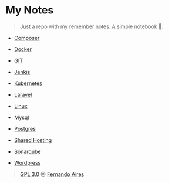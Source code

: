 # My Notes

> Just a repo with my remember notes. A simple notebook :notebook:.

- [Composer](https://github.com/fsaires/mynotes/blob/master/composer/composer.md/)

- [Docker](https://github.com/fsaires/mynotes/blob/master/docker/docker.md/)

- [GIT](https://github.com/fsaires/mynotes/blob/master/git/git.md/)

- [Jenkis](https://github.com/fsaires/mynotes/blob/master/jenkis/jenkis.md/)

- [Kubernetes](https://github.com/fsaires/mynotes/blob/master/kubernetes/kubernetes.md/)

- [Laravel](https://github.com/fsaires/mynotes/blob/master/laravel/laravel.md/)

- [Linux](https://github.com/fsaires/mynotes/blob/master/linux/linux.md/)

- [Mysql](https://github.com/fsaires/mynotes/blob/master/mysql/mysql.md/)

- [Postgres](https://github.com/fsaires/mynotes/blob/master/postgres/postgres.md/)

- [Shared Hosting](https://github.com/fsaires/mynotes/blob/master/shared_hosting/shared_hosting.md/)

- [Sonarqube](https://github.com/fsaires/mynotes/blob/master/sonarqube/sonarqube.md/)

- [Wordpress](https://github.com/fsaires/mynotes/blob/master/wordpress/wordpress.md/)

> [GPL 3.0](LICENSE) @ [Fernando Aires](http://fernandoaires.eti.br)
